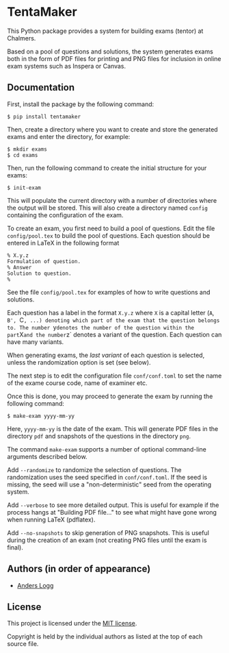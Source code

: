 # TentaMaker

This Python package provides a system for building exams (tentor) at Chalmers.

Based on a pool of questions and solutions, the system generates exams both in
the form of PDF files for printing and PNG files for inclusion in online exam
systems such as Inspera or Canvas.

## Documentation

First, install the package by the following command:

    $ pip install tentamaker

Then, create a directory where you want to create and store the generated exams
and enter the directory, for example:

    $ mkdir exams
    $ cd exams

Then, run the following command to create the initial structure for your exams:

    $ init-exam

This will populate the current directory with a number of directories where the
output will be stored. This will also create a directory named `config`
containing the configuration of the exam.

To create an exam, you first need to build a pool of questions. Edit the file
`config/pool.tex` to build the pool of questions. Each question should be
entered in LaTeX in the following format

    % X.y.z
    Formulation of question.
    % Answer
    Solution to question.
    %

See the file `config/pool.tex` for examples of how to write questions and
solutions.

Each question has a label in the format `X.y.z` where `X` is a capital letter
(`A`, `B', `C`, ...) denoting which part of the exam that the question belongs
to. The number `y` denotes the number of the question within the part `X` and
the number `z` denotes a variant of the question. Each question can have many
variants.

When generating exams, the *last variant* of each question is selected, unless
the randomization option is set (see below).

The next step is to edit the configuration file `conf/conf.toml` to set the name
of the exame course code, name of examiner etc.

Once this is done, you may proceed to generate the exam by running the following
command:

    $ make-exam yyyy-mm-yy

Here, `yyyy-mm-yy` is the date of the exam. This will generate PDF files in the
directory `pdf` and snapshots of the questions in the directory `png`.

The command `make-exam` supports a number of optional command-line arguments
described below.

Add `--randomize` to randomize the selection of questions. The randomization
uses the seed specified in `conf/conf.toml`. If the seed is missing, the seed
will use a "non-deterministic" seed from the operating system.

Add `--verbose` to see more detailed output. This is useful for example if the
process hangs at "Building PDF file..." to see what might have gone wrong when
running LaTeX (pdflatex).

Add `--no-snapshots` to skip generation of PNG snapshots. This is useful during
the creation of an exam (not creating PNG files until the exam is final).

## Authors (in order of appearance)

* [Anders Logg](http://anders.logg.org)

## License

This project is licensed under the
[MIT license](https://opensource.org/licenses/MIT).

Copyright is held by the individual authors as listed at the top of
each source file.
